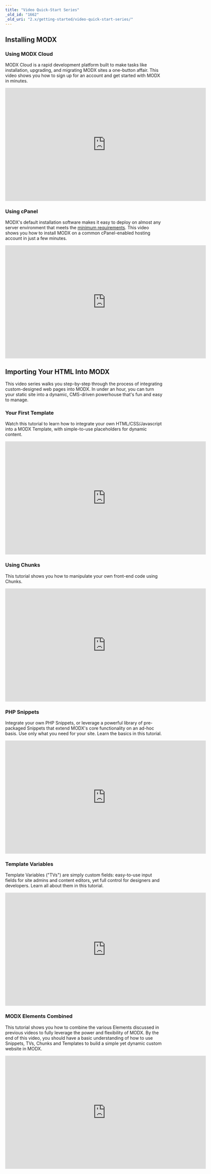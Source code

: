 ```yaml
---
title: "Video Quick-Start Series"
_old_id: "1662"
_old_uri: "2.x/getting-started/video-quick-start-series/"
---
```


## Installing MODX

### Using MODX Cloud

MODX Cloud is a rapid development platform built to make tasks like installation, upgrading, and migrating MODX sites a one-button affair. This video shows you how to sign up for an account and get started with MODX in minutes.


<iframe src="https://player.vimeo.com/video/60298110" width="640" height="360" frameborder="0" webkitallowfullscreen mozallowfullscreen allowfullscreen></iframe>

### Using cPanel

MODX's default installation software makes it easy to deploy on almost any server environment that meets the <a href="">minimum requirements</a>. This video shows you how to install MODX on a common cPanel-enabled hosting account in just a few minutes.

<iframe src="https://player.vimeo.com/video/68094979" width="640" height="360" frameborder="0" webkitallowfullscreen mozallowfullscreen allowfullscreen></iframe>

## Importing Your HTML Into MODX

This video series walks you step-by-step through the process of integrating custom-designed web pages into MODX. In under an hour, you can turn your static site into a dynamic, CMS-driven powerhouse that's fun and easy to manage.

### Your First Template

Watch this tutorial to learn how to integrate your own HTML/CSS/Javascript into a MODX Template, with simple-to-use placeholders for dynamic content.

<iframe src="https://player.vimeo.com/video/60884063" width="640" height="360" frameborder="0" webkitallowfullscreen mozallowfullscreen allowfullscreen></iframe>

### Using Chunks

This tutorial shows you how to manipulate your own front-end code using Chunks.

<iframe src="https://player.vimeo.com/video/62971149" width="640" height="360" frameborder="0" webkitallowfullscreen mozallowfullscreen allowfullscreen></iframe>

### PHP Snippets

Integrate your own PHP Snippets, or leverage a powerful library of pre-packaged Snippets that extend MODX's core functionality on an ad-hoc basis. Use only what you need for your site. Learn the basics in this tutorial.

<iframe src="https://player.vimeo.com/video/68277695" width="640" height="360" frameborder="0" webkitallowfullscreen mozallowfullscreen allowfullscreen></iframe>

### Template Variables

Template Variables ("TVs") are simply custom fields: easy-to-use input fields for site admins and content editors, yet full control for designers and developers. Learn all about them in this tutorial.

<iframe src="https://player.vimeo.com/video/72873121" width="640" height="360" frameborder="0" webkitallowfullscreen mozallowfullscreen allowfullscreen></iframe>

### MODX Elements Combined

This tutorial shows you how to combine the various Elements discussed in previous videos to fully leverage the power and flexibility of MODX. By the end of this video, you should have a basic understanding of how to use Snippets, TVs, Chunks and Templates to build a simple yet dynamic custom website in MODX.

<iframe src="https://player.vimeo.com/video/74035603" width="640" height="360" frameborder="0" webkitallowfullscreen mozallowfullscreen allowfullscreen></iframe>
